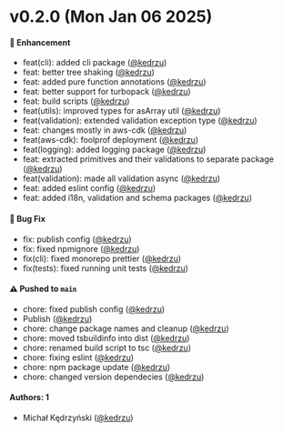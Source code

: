 # v0.2.0 (Mon Jan 06 2025)

#### 🚀 Enhancement

- feat(cli): added cli package ([@kedrzu](https://github.com/kedrzu))
- feat: better tree shaking ([@kedrzu](https://github.com/kedrzu))
- feat: added pure function annotations ([@kedrzu](https://github.com/kedrzu))
- feat: better support for turbopack ([@kedrzu](https://github.com/kedrzu))
- feat: build scripts ([@kedrzu](https://github.com/kedrzu))
- feat(utils): improved types for asArray util ([@kedrzu](https://github.com/kedrzu))
- feat(validation): extended validation exception type ([@kedrzu](https://github.com/kedrzu))
- feat: changes mostly in aws-cdk ([@kedrzu](https://github.com/kedrzu))
- feat(aws-cdk): foolprof deployment ([@kedrzu](https://github.com/kedrzu))
- feat(logging): added logging package ([@kedrzu](https://github.com/kedrzu))
- feat: extracted primitives and their validations to separate package ([@kedrzu](https://github.com/kedrzu))
- feat(validation): made all validation async ([@kedrzu](https://github.com/kedrzu))
- feat: added eslint config ([@kedrzu](https://github.com/kedrzu))
- feat: added i18n, validation and schema packages ([@kedrzu](https://github.com/kedrzu))

#### 🐛 Bug Fix

- fix: publish config ([@kedrzu](https://github.com/kedrzu))
- fix: fixed npmignore ([@kedrzu](https://github.com/kedrzu))
- fix(cli): fixed monorepo prettier ([@kedrzu](https://github.com/kedrzu))
- fix(tests): fixed running unit tests ([@kedrzu](https://github.com/kedrzu))

#### ⚠️ Pushed to `main`

- chore: fixed publish config ([@kedrzu](https://github.com/kedrzu))
- Publish ([@kedrzu](https://github.com/kedrzu))
- chore: change package names and cleanup ([@kedrzu](https://github.com/kedrzu))
- chore: moved tsbuildinfo into dist ([@kedrzu](https://github.com/kedrzu))
- chore: renamed build script to tsc ([@kedrzu](https://github.com/kedrzu))
- chore: fixing eslint ([@kedrzu](https://github.com/kedrzu))
- chore: npm package update ([@kedrzu](https://github.com/kedrzu))
- chore: changed version dependecies ([@kedrzu](https://github.com/kedrzu))

#### Authors: 1

- Michał Kędrzyński ([@kedrzu](https://github.com/kedrzu))
